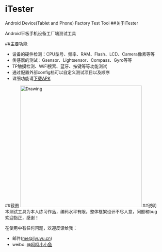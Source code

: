 # iTester
Android Device(Tablet and Phone) Factory Test Tool 
##关于iTester

Android平板手机设备工厂端测试工具

##主要功能

* 设备的硬件检测：CPU型号、频率、RAM、Flash、LCD、Camera像素等等
* 传感器的测试：Gsensor、Lightsensor、Compass、Gyro等等
* TP触摸检测、WiFi搜索、蓝牙、按键等等功能测试
* 通过配置外部config档可以自定义测试项目以及顺序
* 详细功能请[下载APK](http://liyuyu.cn/myapps/iTester_v5.1.2.apk)

##截图
<img src="https://raw.githubusercontent.com/li-yu/iTester/master/screenshot.png" alt="Drawing" width="400px" />
##说明
本测试工具为本人练习作品，编码水平有限，整体框架设计不尽人意，问题和bug欢迎指正，感谢！

在使用中有任何问题，欢迎反馈给我：

* 邮件(me@liyuyu.cn)
* weibo: [@呵呵小小鱼](http://weibo.com/u/1241167880)
